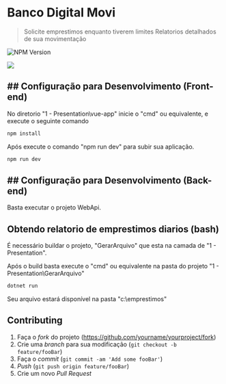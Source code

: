 # Banco Digital Movi
> Solicite emprestimos enquanto tiverem limites
> Relatorios detalhados de sua movimentação

![NPM Version][npm-image]

![](../header.png)

## ## Configuração para Desenvolvimento (Front-end)

No diretorio "1 - Presentation\vue-app" inicie o "cmd" ou equivalente, e execute o seguinte comando

```sh
npm install
```

Após execute o comando "npm run dev" para subir sua aplicação.

```sh
npm run dev
```

## ## Configuração para Desenvolvimento (Back-end)

Basta executar o projeto WebApi.

## Obtendo relatorio de emprestimos diarios (bash)

É necessário buildar o projeto, "GerarArquivo" que esta na camada de "1 - Presentation".

Após o build basta execute o "cmd" ou equivalente na pasta do projeto "1 - Presentation\GerarArquivo"

```sh
dotnet run
```

Seu arquivo estará disponível na pasta "c:\emprestimos"

## Contributing

1. Faça o _fork_ do projeto (<https://github.com/yourname/yourproject/fork>)
2. Crie uma _branch_ para sua modificação (`git checkout -b feature/fooBar`)
3. Faça o _commit_ (`git commit -am 'Add some fooBar'`)
4. _Push_ (`git push origin feature/fooBar`)
5. Crie um novo _Pull Request_

[npm-image]: https://img.shields.io/npm/v/datadog-metrics.svg?style=flat-square
[npm-url]: https://npmjs.org/package/datadog-metrics
[npm-downloads]: https://img.shields.io/npm/dm/datadog-metrics.svg?style=flat-square
[travis-image]: https://img.shields.io/travis/dbader/node-datadog-metrics/master.svg?style=flat-square
